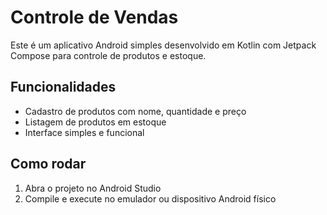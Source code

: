 # Controle de Vendas

Este é um aplicativo Android simples desenvolvido em Kotlin com Jetpack Compose para controle de produtos e estoque.

## Funcionalidades

- Cadastro de produtos com nome, quantidade e preço
- Listagem de produtos em estoque
- Interface simples e funcional

## Como rodar

1. Abra o projeto no Android Studio
2. Compile e execute no emulador ou dispositivo Android físico
